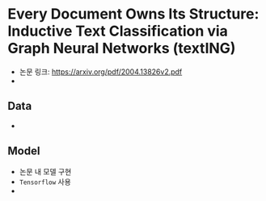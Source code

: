 # Every Document Owns Its Structure: Inductive Text Classification via Graph Neural Networks (textING)
* 논문 링크: <https://arxiv.org/pdf/2004.13826v2.pdf>
* 

## Data
* 

## Model
* 논문 내 모델 구현
* ```Tensorflow``` 사용
* 
